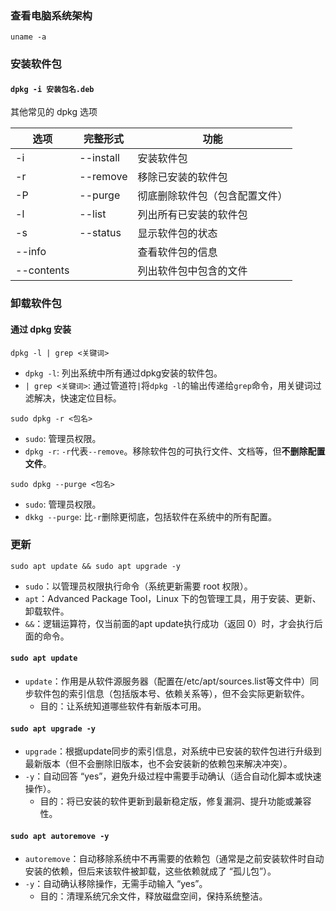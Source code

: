 ### 查看电脑系统架构

`uname -a`

### 安装软件包

#### `dpkg -i 安装包名.deb`

其他常见的 dpkg 选项

|选项|完整形式|功能|
|---|---|---|
|-i| --install |安装软件包|
|-r|--remove|移除已安装的软件包|
|-P|--purge|彻底删除软件包（包含配置文件）|
|-l|--list|列出所有已安装的软件包|
|-s|--status|显示软件包的状态|
|--info||查看软件包的信息|
|--contents||列出软件包中包含的文件|

### 卸载软件包

#### 通过 dpkg 安装

`dpkg -l | grep <关键词>`

- `dpkg -l`: 列出系统中所有通过dpkg安装的软件包。
- `| grep <关键词>`: 通过管道符`|`将`dpkg -l`的输出传递给`grep`命令，用关键词过滤解决，快速定位目标。

`sudo dpkg -r <包名>`

- `sudo`: 管理员权限。
- `dpkg -r`: `-r`代表`--remove`。移除软件包的可执行文件、文档等，但**不删除配置文件**。

`sudo dpkg --purge <包名>`

- `sudo`: 管理员权限。
- `dkkg --purge`: 比`-r`删除更彻底，包括软件在系统中的所有配置。

### 更新

`sudo apt update && sudo apt upgrade -y`

- `sudo`：以管理员权限执行命令（系统更新需要 root 权限）。
- `apt`：Advanced Package Tool，Linux 下的包管理工具，用于安装、更新、卸载软件。
- `&&`：逻辑运算符，仅当前面的apt update执行成功（返回 0）时，才会执行后面的命令。

#### `sudo apt update`

- `update`：作用是从软件源服务器（配置在/etc/apt/sources.list等文件中）同步软件包的索引信息（包括版本号、依赖关系等），但不会实际更新软件。
  - 目的：让系统知道哪些软件有新版本可用。

#### `sudo apt upgrade -y`

- `upgrade`：根据update同步的索引信息，对系统中已安装的软件包进行升级到最新版本（但不会删除旧版本，也不会安装新的依赖包来解决冲突）。
- `-y`：自动回答 “yes”，避免升级过程中需要手动确认（适合自动化脚本或快速操作）。
  - 目的：将已安装的软件更新到最新稳定版，修复漏洞、提升功能或兼容性。

#### `sudo apt autoremove -y`

- `autoremove`：自动移除系统中不再需要的依赖包（通常是之前安装软件时自动安装的依赖，但后来该软件被卸载，这些依赖就成了 “孤儿包”）。
- `-y`：自动确认移除操作，无需手动输入 “yes”。
  - 目的：清理系统冗余文件，释放磁盘空间，保持系统整洁。

